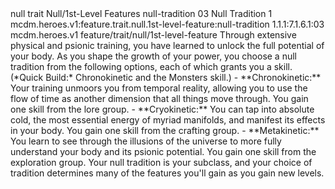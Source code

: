 <ability>
  <metadata>
    <class>null</class>
    <feature_type>trait</feature_type>
    <file_dpath>Null/1st-Level Features</file_dpath>
    <item_id>null-tradition</item_id>
    <item_index>03</item_index>
    <item_name>Null Tradition</item_name>
    <level>1</level>
    <scc>mcdm.heroes.v1:feature.trait.null.1st-level-feature:null-tradition</scc>
    <scdc>1.1.1:7.1.6.1:03</scdc>
    <source>mcdm.heroes.v1</source>
    <type>feature/trait/null/1st-level-feature</type>
  </metadata>
  <effects>
    <effect type="mundane">Through extensive physical and psionic training, you have learned to unlock the full potential of your body. As you shape the growth of your power, you choose a null tradition from the following options, each of which grants you a skill. (*Quick Build:* Chronokinetic and the Monsters skill.)
- **Chronokinetic:** Your training unmoors you from temporal reality, allowing you to use the flow of time as another dimension that all things move through. You gain one skill from the lore group.
- **Cryokinetic:** You can tap into absolute cold, the most essential energy of myriad manifolds, and manifest its effects in your body. You gain one skill from the crafting group.
- **Metakinetic:** You learn to see through the illusions of the universe to more fully understand your body and its psionic potential. You gain one skill from the exploration group.
Your null tradition is your subclass, and your choice of tradition determines many of the features you&apos;ll gain as you gain new levels.</effect>
  </effects>
</ability>
